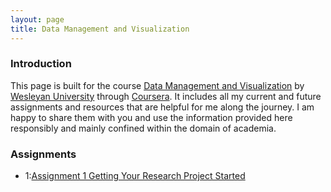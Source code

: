 ```yaml
---
layout: page
title: Data Management and Visualization
---
```


### Introduction

This page is built for the course [Data Management and Visualization](https://www.coursera.org/learn/data-visualization) by [Wesleyan University](http://www.wesleyan.edu/) through [Coursera](https://www.coursera.org/). It includes all my current and future assignments and resources that are helpful for me along the journey. I am happy to share them with you and use the information provided here responsibly and mainly confined within the domain of academia.  


### Assignments

* 1:[Assignment 1 Getting Your Research Project Started](http://jizongl.github.io/data%20science/2015/09/19/Data-Management-Assignment1/)

